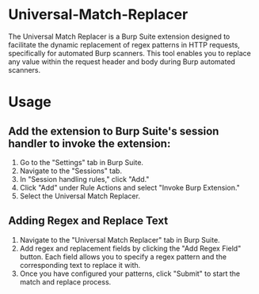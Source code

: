 # Universal-Match-Replacer
The Universal Match Replacer is a Burp Suite extension designed to facilitate the dynamic replacement of regex patterns in HTTP requests, specifically for automated Burp scanners. This tool enables you to replace any value within the request header and body during Burp automated scanners.

# Usage
## Add the extension to Burp Suite's session handler to invoke the extension:
1. Go to the "Settings" tab in Burp Suite.
2. Navigate to the "Sessions" tab.
3. In "Session handling rules," click "Add."
4. Click "Add" under Rule Actions and select "Invoke Burp Extension."
5. Select the Universal Match Replacer.

## Adding Regex and Replace Text
1. Navigate to the "Universal Match Replacer" tab in Burp Suite.
2. Add regex and replacement fields by clicking the "Add Regex Field" button. Each field allows you to specify a regex pattern and the corresponding text to replace it with.
3. Once you have configured your patterns, click "Submit" to start the match and replace process.

